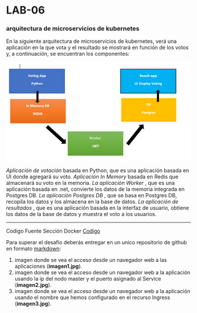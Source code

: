 # LAB-06

### arquitectura de microservicios de kubernetes

En la siguiente arquitectura de microservicios de kubernetes, verá una aplicación en la que vota y el resultado se mostrará en función de los votos y, a continuación, se encuentran los componentes:

![](../../../assets/voting-app.png)


*Aplicación de votación* basada en Python, que es una aplicación basada en UI donde agregará su voto.
*Aplicación In Memory* basada en Redis que almacenará su voto en la memoria.
*La aplicación Worker* , que es una aplicación basada en .net, convierte los datos de la memoria integrada en Postgres DB.
*La aplicación Postgres DB* , que se basa en Postgres DB, recopila los datos y los almacena en la base de datos.
*La aplicación de resultados* , que es una aplicación basada en la interfaz de usuario, obtiene los datos de la base de datos y muestra el voto a los usuarios.

---
Codigo Fuente Sección Docker [Codigo](../../../CLASE-04/Challenge/12/lab12.md)
 

Para superar el desafio deberás entregar en un unico repositorio de github en formato [markdown](https://docs.github.com/es/get-started/writing-on-github/getting-started-with-writing-and-formatting-on-github/basic-writing-and-formatting-syntax):

1. imagen donde se vea el acceso desde un navegador web a las aplicaciones  (**imagen1.jpg**).
2. imagen donde se vea el acceso desde un navegador web a la aplicación usando la ip del nodo master y el puerto asignado al Service (**imagen2.jpg**).
3. imagen donde se vea el acceso desde un navegador web a la aplicación usando el nombre que hemos configurado en el recurso Ingress (**imagen3.jpg**).






